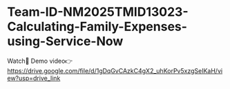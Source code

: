 # Team-ID-NM2025TMID13023-Calculating-Family-Expenses-using-Service-Now
Watch🎥 Demo video👉
https://drive.google.com/file/d/1gDqGvCAzkC4gX2_uhKorPv5xzgSeIKaH/view?usp=drive_link
